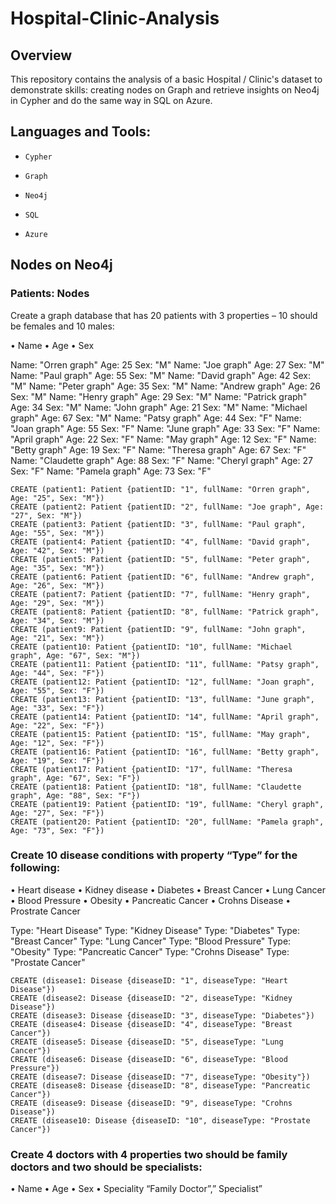 # Hospital-Clinic-Analysis

## Overview

This repository contains the analysis of a basic Hospital / Clinic's dataset to demonstrate skills: creating nodes on Graph and retrieve insights on Neo4j in Cypher and do the same way in SQL on Azure.

## Languages and Tools:

- `Cypher`

- `Graph`

- `Neo4j`

- `SQL`

- `Azure`

## Nodes on Neo4j

### Patients: Nodes

Create a graph database that has 20 patients with 3 properties – 10 should be females and 10 males:

•	Name
•	Age
•	Sex

Name: "Orren graph"	Age: 25	Sex: "M" 
Name: "Joe graph"	Age: 27	Sex: "M" 
Name: "Paul graph"	Age: 55	Sex: "M" 
Name: "David graph"	Age: 42	Sex: "M" 
Name: "Peter graph"	Age: 35	Sex: "M" 
Name: "Andrew graph"	Age: 26	Sex: "M" 
Name: "Henry graph"	Age: 29	Sex: "M" 
Name: "Patrick graph"	Age: 34	Sex: "M" 
Name: "John graph"	Age: 21	Sex: "M" 
Name: "Michael graph"	Age: 67	Sex: "M" 
Name: "Patsy graph"	Age: 44	Sex: "F" 
Name: "Joan graph"	Age: 55	Sex: "F" 
Name: "June graph"	Age: 33	Sex: "F" 
Name: "April graph"	Age: 22	Sex: "F" 
Name: "May graph"	Age: 12	Sex: "F" 
Name: "Betty graph"	Age: 19	Sex: "F" 
Name: "Theresa graph"	Age: 67	Sex: "F" 
Name: "Claudette graph"	Age: 88	Sex: "F" 
Name: "Cheryl graph"	Age: 27	Sex: "F" 
Name: "Pamela graph"	Age: 73	Sex: "F" 

```
CREATE (patient1: Patient {patientID: "1", fullName: "Orren graph", Age: "25", Sex: "M"})
CREATE (patient2: Patient {patientID: "2", fullName: "Joe graph", Age: "27", Sex: "M"})
CREATE (patient3: Patient {patientID: "3", fullName: "Paul graph", Age: "55", Sex: "M"})
CREATE (patient4: Patient {patientID: "4", fullName: "David graph", Age: "42", Sex: "M"})
CREATE (patient5: Patient {patientID: "5", fullName: "Peter graph", Age: "35", Sex: "M"})
CREATE (patient6: Patient {patientID: "6", fullName: "Andrew graph", Age: "26", Sex: "M"})
CREATE (patient7: Patient {patientID: "7", fullName: "Henry graph", Age: "29", Sex: "M"})
CREATE (patient8: Patient {patientID: "8", fullName: "Patrick graph", Age: "34", Sex: "M"})
CREATE (patient9: Patient {patientID: "9", fullName: "John graph", Age: "21", Sex: "M"})
CREATE (patient10: Patient {patientID: "10", fullName: "Michael graph", Age: "67", Sex: "M"})
CREATE (patient11: Patient {patientID: "11", fullName: "Patsy graph", Age: "44", Sex: "F"})
CREATE (patient12: Patient {patientID: "12", fullName: "Joan graph", Age: "55", Sex: "F"})
CREATE (patient13: Patient {patientID: "13", fullName: "June graph", Age: "33", Sex: "F"})
CREATE (patient14: Patient {patientID: "14", fullName: "April graph", Age: "22", Sex: "F"})
CREATE (patient15: Patient {patientID: "15", fullName: "May graph", Age: "12", Sex: "F"})
CREATE (patient16: Patient {patientID: "16", fullName: "Betty graph", Age: "19", Sex: "F"})
CREATE (patient17: Patient {patientID: "17", fullName: "Theresa graph", Age: "67", Sex: "F"})
CREATE (patient18: Patient {patientID: "18", fullName: "Claudette graph", Age: "88", Sex: "F"})
CREATE (patient19: Patient {patientID: "19", fullName: "Cheryl graph", Age: "27", Sex: "F"})
CREATE (patient20: Patient {patientID: "20", fullName: "Pamela graph", Age: "73", Sex: "F"})
```

### Create 10 disease conditions with property “Type” for the following:

•	Heart disease
•	Kidney disease
•	Diabetes
•	Breast Cancer
•	Lung Cancer
•	Blood Pressure
•	Obesity 
•	Pancreatic Cancer
•	Crohns Disease
•	Prostrate Cancer 

Type: "Heart Disease" 
Type: "Kidney Disease" 
Type: "Diabetes" 
Type: "Breast Cancer" 
Type: "Lung Cancer" 
Type: "Blood Pressure" 
Type: "Obesity" 
Type: "Pancreatic Cancer" 
Type: "Crohns Disease" 
Type: "Prostate Cancer"

```
CREATE (disease1: Disease {diseaseID: "1", diseaseType: "Heart Disease"})
CREATE (disease2: Disease {diseaseID: "2", diseaseType: "Kidney Disease"})
CREATE (disease3: Disease {diseaseID: "3", diseaseType: "Diabetes"})
CREATE (disease4: Disease {diseaseID: "4", diseaseType: "Breast Cancer"})
CREATE (disease5: Disease {diseaseID: "5", diseaseType: "Lung Cancer"})
CREATE (disease6: Disease {diseaseID: "6", diseaseType: "Blood Pressure"})
CREATE (disease7: Disease {diseaseID: "7", diseaseType: "Obesity"})
CREATE (disease8: Disease {diseaseID: "8", diseaseType: "Pancreatic Cancer"})
CREATE (disease9: Disease {diseaseID: "9", diseaseType: "Crohns Disease"})
CREATE (disease10: Disease {diseaseID: "10", diseaseType: "Prostate Cancer"})
```

### Create 4 doctors with 4 properties two should be family doctors and two should be specialists:

•	Name 
•	Age
•	Sex 
•	Speciality “Family Doctor”,” Specialist” 



